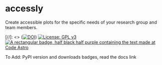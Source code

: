# accessly

Create accessible plots for the specific needs of your research group and team members.

[//]: <> ([![DOI](https://zenodo.org/badge/DOI/10.5281/zenodo.5432124.svg)](https://doi.org/10.5281/zenodo.5432124))
[![License: GPL v3](https://img.shields.io/badge/License-GPLv3-blue.svg)](https://www.gnu.org/licenses/gpl-3.0)
[![A rectangular badge, half black half purple containing the text made at Code Astro](https://img.shields.io/badge/Made%20at-Code/Astro-blueviolet.svg)](https://semaphorep.github.io/codeastro/)


To Add: 
PyPI version and downloads badges, read the docs link